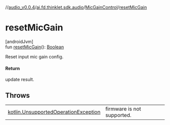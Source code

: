 //[audio_v0.0.4](../../../index.md)/[ai.fd.thinklet.sdk.audio](../index.md)/[MicGainControl](index.md)/[resetMicGain](reset-mic-gain.md)

# resetMicGain

[androidJvm]\
fun [resetMicGain](reset-mic-gain.md)(): [Boolean](https://kotlinlang.org/api/latest/jvm/stdlib/kotlin/-boolean/index.html)

Reset input mic gain config.

#### Return

update result.

## Throws

| | |
|---|---|
| [kotlin.UnsupportedOperationException](https://kotlinlang.org/api/latest/jvm/stdlib/kotlin/-unsupported-operation-exception/index.html) | firmware is not supported. |
